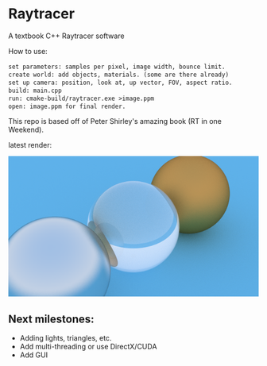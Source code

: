 # Raytracer
A textbook C++ Raytracer software 

How to use: 

    set parameters: samples per pixel, image width, bounce limit.
    create world: add objects, materials. (some are there already)
    set up camera: position, look at, up vector, FOV, aspect ratio.
    build: main.cpp
    run: cmake-build/raytracer.exe >image.ppm
    open: image.ppm for final render.
    

This repo is based off of Peter Shirley's amazing book (RT in one Weekend).

latest render: 
<p align="center">
  <img src="Assets/rt_test.png" alt="drawing" width="600"/>
</p>

## Next milestones:

 -   Adding lights, triangles, etc.
 - Add multi-threading or use DirectX/CUDA
 - Add GUI

